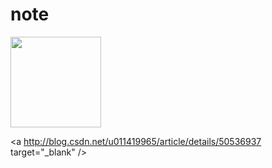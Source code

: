 # note

<img src="http://opb4jophh.bkt.clouddn.com/outu.png?ver" width="145">


<a http://blog.csdn.net/u011419965/article/details/50536937 target="_blank" />

